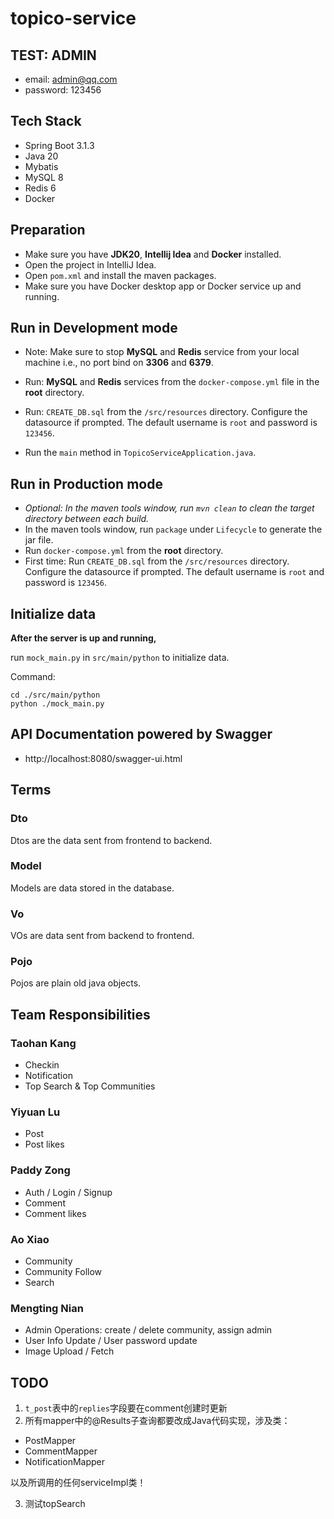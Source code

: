 # topico-service

## TEST: ADMIN

- email: admin@qq.com
- password: 123456

## Tech Stack

- Spring Boot 3.1.3
- Java 20
- Mybatis
- MySQL 8
- Redis 6
- Docker

## Preparation

- Make sure you have **JDK20**, **Intellij Idea** and **Docker** installed.
- Open the project in IntelliJ Idea.
- Open `pom.xml` and install the maven packages.
- Make sure you have Docker desktop app or Docker service up and running.


## Run in Development mode

- Note: Make sure to stop __MySQL__ and __Redis__ service from your local machine
  i.e., no port bind on __3306__ and __6379__.

- Run: __MySQL__ and __Redis__ services from the `docker-compose.yml` file in the __root__ directory.
- Run: `CREATE_DB.sql` from the `/src/resources` directory. Configure the datasource if prompted. The default username
  is `root` and password is `123456`.
- Run the `main` method in `TopicoServiceApplication.java`.

## Run in Production mode

- _Optional: In the maven tools window, run `mvn clean` to clean the target directory between each build._
- In the maven tools window, run `package` under `Lifecycle` to generate the jar file.
- Run `docker-compose.yml` from the __root__ directory.
- First time: Run `CREATE_DB.sql` from the `/src/resources` directory. Configure the datasource if prompted. The default
  username
  is `root` and password is `123456`.


## Initialize data

**After the server is up and running,**

run `mock_main.py` in `src/main/python` to initialize data.

Command:
```shell
cd ./src/main/python
python ./mock_main.py
```

## API Documentation powered by Swagger

- http://localhost:8080/swagger-ui.html

## Terms

### Dto

Dtos are the data sent from frontend to backend.

### Model

Models are data stored in the database.

### Vo

VOs are data sent from backend to frontend.

### Pojo

Pojos are plain old java objects.

## Team Responsibilities

### Taohan Kang

- Checkin
- Notification
- Top Search & Top Communities

### Yiyuan Lu

- Post
- Post likes

### Paddy Zong

- Auth / Login / Signup
- Comment
- Comment likes

### Ao Xiao

- Community
- Community Follow
- Search

### Mengting Nian

- Admin Operations: create / delete community, assign admin
- User Info Update / User password update
- Image Upload / Fetch

## TODO

1. `t_post`表中的`replies`字段要在comment创建时更新
2. 所有mapper中的@Results子查询都要改成Java代码实现，涉及类：

- PostMapper
- CommentMapper
- NotificationMapper

以及所调用的任何serviceImpl类！

3. 测试topSearch